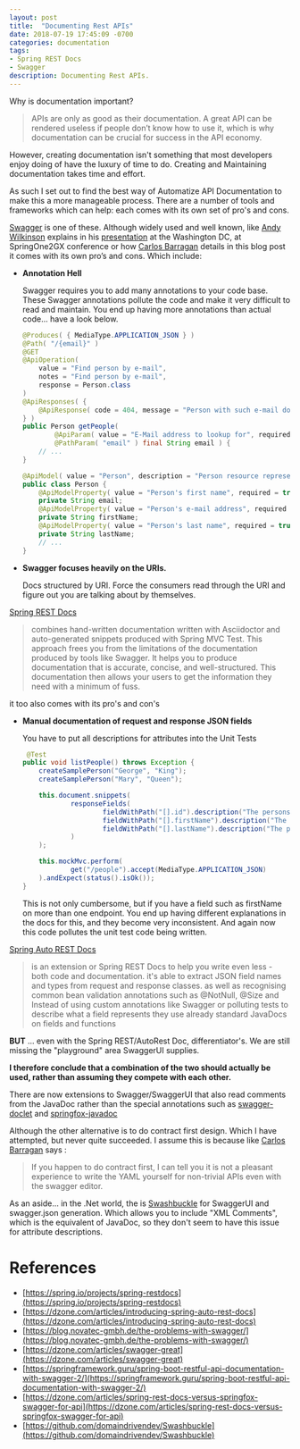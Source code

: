 ```yaml
---
layout: post
title:  "Documenting Rest APIs"
date: 2018-07-19 17:45:09 -0700
categories: documentation
tags: 
- Spring REST Docs
- Swagger
description: Documenting Rest APIs.
---
```


Why is documentation important?
> APIs are only as good as their documentation. A great API can be rendered useless if people don’t know how to use it, which is why documentation can be crucial for success in the API economy. 

However, creating documentation isn't something that most developers enjoy doing of have the luxury of time to do. Creating and Maintaining documentation takes time and effort. 

As such I set out to find the best way of Automatize API Documentation to make this a more manageable process. There are a number of tools and frameworks which can help: each comes with its own set of pro's and cons. 

[Swagger](https://swagger.io/) is one of these. Although widely used and well known, like [Andy Wilkinson](https://spring.io/team/awilkinson) explains in his [presentation](https://www.youtube.com/watch?v=k5ncCJBarRI) at the Washington DC, at SpringOne2GX conference or how [Carlos Barragan](https://blog.novatec-gmbh.de/the-problems-with-swagger/) details in this blog post it comes with its own pro’s and cons. Which include: 

* __Annotation Hell__

	Swagger requires you to add many annotations to your code base. These Swagger annotations pollute the code and make it very difficult to read and maintain. You end up having more annotations than actual code... have a look below. 

	```java
	@Produces( { MediaType.APPLICATION_JSON } )
	@Path( "/{email}" )
	@GET
	@ApiOperation( 
	    value = "Find person by e-mail", 
	    notes = "Find person by e-mail", 
	    response = Person.class 
	)
	@ApiResponses( {
	    @ApiResponse( code = 404, message = "Person with such e-mail doesn't exists" )    
    } )
	public Person getPeople( 
	        @ApiParam( value = "E-Mail address to lookup for", required = true ) 
	        @PathParam( "email" ) final String email ) {
	    // ...
	}

	@ApiModel( value = "Person", description = "Person resource representation" )
	public class Person {
	    @ApiModelProperty( value = "Person's first name", required = true ) 
	    private String email;
	    @ApiModelProperty( value = "Person's e-mail address", required = true ) 
	    private String firstName;
	    @ApiModelProperty( value = "Person's last name", required = true ) 
	    private String lastName;
	    // ...
	}
	```

* __Swagger focuses heavily on the URIs.__

	Docs structured by URI. Force the consumers read through the URI and figure out you are talking about by themselves. 

[Spring REST Docs](https://spring.io/projects/spring-restdocs) 
> combines hand-written documentation written with Asciidoctor and auto-generated snippets produced with Spring MVC Test. This approach frees you from the limitations of the documentation produced by tools like Swagger. It helps you to produce documentation that is accurate, concise, and well-structured. This documentation then allows your users to get the information they need with a minimum of fuss.

it too also comes with its pro's and con's

* __Manual documentation of request and response JSON fields__
	
	You have to put all descriptions for attributes into the Unit Tests

	```java
	 @Test
    public void listPeople() throws Exception {
        createSamplePerson("George", "King");
        createSamplePerson("Mary", "Queen");

        this.document.snippets(
                responseFields(
                        fieldWithPath("[].id").description("The persons' ID"),
                        fieldWithPath("[].firstName").description("The persons' first name"),
                        fieldWithPath("[].lastName").description("The persons' last name")
                )
        );

        this.mockMvc.perform(
                get("/people").accept(MediaType.APPLICATION_JSON)
        ).andExpect(status().isOk());
    }
	```

	This is not only cumbersome, but if you have a field such as firstName	 on more than one endpoint. You end up having different explanations in the docs for this, and they become very inconsistent. And again now this code pollutes the unit test code being written. 

[Spring Auto REST Docs](https://github.com/ScaCap/spring-auto-restdocs)
> is an extension or Spring REST Docs to help you write even less - both code and documentation.
> it's able to extract JSON field names and types from request and response classes.
as well as recognising common bean validation annotations such as @NotNull, @Size
and 
> Instead of using custom annotations like Swagger or polluting tests to describe what a field represents
they use already standard JavaDocs on fields and functions

__BUT__ ... even with the Spring REST/AutoRest Doc, differentiator's. We are still missing the "playground" area SwaggerUI supplies. 

__I therefore conclude that a combination of the two should actually be used, rather than assuming they compete with each other.__

There are now extensions to Swagger/SwaggerUI that also read comments from the JavaDoc rather than the special annotations such as [swagger-doclet](https://github.com/conorroche/swagger-doclet) and [springfox-javadoc](https://github.com/springfox/springfox-javadoc)

Although the other alternative is to do contract first design. Which I have attempted, but never quite succeeded. I assume this is because like [Carlos Barragan](https://blog.novatec-gmbh.de/the-problems-with-swagger/) says :
> If you happen to do contract first, I can tell you it is not a pleasant experience to write the YAML yourself for non-trivial APIs even with the swagger editor.

As an aside... in the .Net world, the is [Swashbuckle](https://github.com/domaindrivendev/Swashbuckle) for SwaggerUI and swagger.json generation. Which allows you to include "XML Comments", which is the equivalent of JavaDoc, so they don't seem to have this issue for attribute descriptions.

References
====
- [https://spring.io/projects/spring-restdocs](https://spring.io/projects/spring-restdocs) 
- [https://dzone.com/articles/introducing-spring-auto-rest-docs](https://dzone.com/articles/introducing-spring-auto-rest-docs)
- [https://blog.novatec-gmbh.de/the-problems-with-swagger/](https://blog.novatec-gmbh.de/the-problems-with-swagger/)
- [https://dzone.com/articles/swagger-great](https://dzone.com/articles/swagger-great)
- [https://springframework.guru/spring-boot-restful-api-documentation-with-swagger-2/](https://springframework.guru/spring-boot-restful-api-documentation-with-swagger-2/)
- [https://dzone.com/articles/spring-rest-docs-versus-springfox-swagger-for-api](https://dzone.com/articles/spring-rest-docs-versus-springfox-swagger-for-api)
- [https://github.com/domaindrivendev/Swashbuckle](https://github.com/domaindrivendev/Swashbuckle)